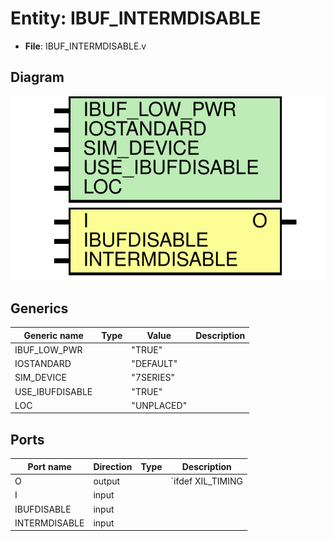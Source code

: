 # Entity: IBUF_INTERMDISABLE

- **File**: IBUF_INTERMDISABLE.v
## Diagram

![Diagram](IBUF_INTERMDISABLE.svg "Diagram")
## Generics

| Generic name    | Type | Value      | Description |
| --------------- | ---- | ---------- | ----------- |
| IBUF_LOW_PWR    |      | "TRUE"     |             |
| IOSTANDARD      |      | "DEFAULT"  |             |
| SIM_DEVICE      |      | "7SERIES"  |             |
| USE_IBUFDISABLE |      | "TRUE"     |             |
| LOC             |      | "UNPLACED" |             |
## Ports

| Port name     | Direction | Type | Description        |
| ------------- | --------- | ---- | ------------------ |
| O             | output    |      |  `ifdef XIL_TIMING |
| I             | input     |      |                    |
| IBUFDISABLE   | input     |      |                    |
| INTERMDISABLE | input     |      |                    |
